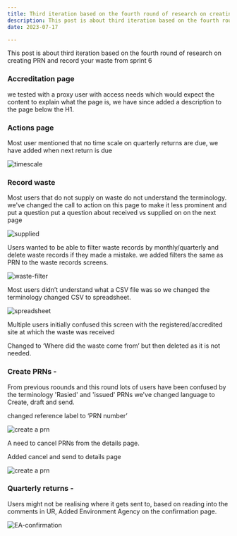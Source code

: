 ```yaml
---
title: Third iteration based on the fourth round of research on creating PRN and record your waste
description: This post is about third iteration based on the fourth round of research on creating PRN and record your waste from sprint 6
date: 2023-07-17

---
```




This post is about third iteration based on the fourth round of research on creating PRN and record your waste from sprint 6

### Accreditation page

we tested with a proxy user with access needs which  would expect the content to explain what the page is, we have since added a description to the page below the H1.


### Actions page

Most user mentioned that no time scale on quarterly returns are due, we have added when next return is due


![timescale](/timescale.png)


### Record waste

Most users that do not supply on waste do not understand the terminology. we've changed the call to action on this page to make it less prominent and put a question put a question about received vs supplied on on the next page

![supplied](/supplied.png)



Users wanted to be able to filter waste records by monthly/quarterly and delete waste records if they made a mistake. we added filters the same as PRN to the waste records screens.

![waste-filter](/waste-filter.png)


Most users didn’t understand what a CSV file was so we changed the terminology changed CSV to spreadsheet.

![spreadsheet](/spreadsheet.png)


Multiple users initially confused this screen with the registered/accredited site at which the waste was received

Changed to ‘Where did the waste come from’ but then deleted as it is not needed.




### Create PRNs -



From previous roounds and this round lots of users have been confused by the terminology 'Rasied' and 'issued' PRNs we've changed language to Create, draft and send.

changed reference label to ‘PRN number’

![create a prn ](/create-prn.png)


A need to cancel PRNs from the details page.

Added cancel and send to details page



![create a prn ](/cancel-prn.png)


### Quarterly returns -

Users might not be realising where it gets sent to, based on reading into the comments in UR, Added  Environment Agency on the confirmation page.


![EA-confirmation ](/EA-confirmation.png)
